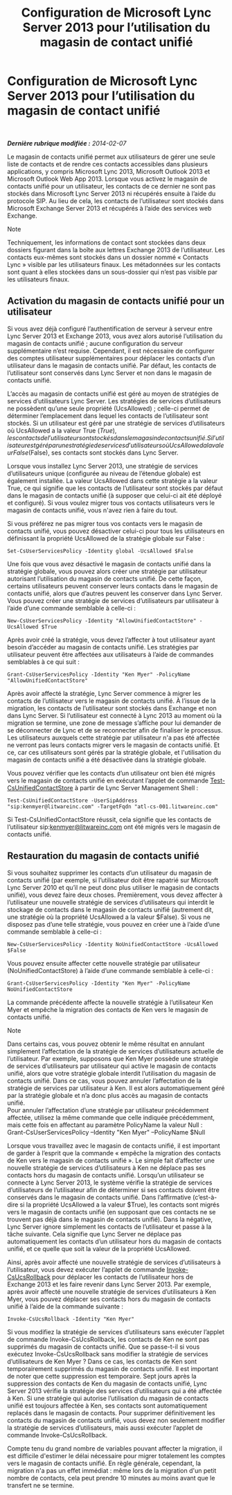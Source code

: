 ﻿---
title: Configuration de Microsoft Lync Server 2013 pour l’utilisation du magasin de contact unifié
TOCTitle: Configuration de Microsoft Lync Server 2013 pour l’utilisation du magasin de contact unifié
ms:assetid: 6aa17ae3-764e-4986-a900-85a3cdb8c1fc
ms:mtpsurl: https://technet.microsoft.com/fr-fr/library/JJ688083(v=OCS.15)
ms:contentKeyID: 49891385
ms.date: 05/20/2016
mtps_version: v=OCS.15
ms.translationtype: HT
---

# Configuration de Microsoft Lync Server 2013 pour l’utilisation du magasin de contact unifié

 

_**Dernière rubrique modifiée :** 2014-02-07_

Le magasin de contacts unifié permet aux utilisateurs de gérer une seule liste de contacts et de rendre ces contacts accessibles dans plusieurs applications, y compris Microsoft Lync 2013, Microsoft Outlook 2013 et Microsoft Outlook Web App 2013. Lorsque vous activez le magasin de contacts unifié pour un utilisateur, les contacts de ce dernier ne sont pas stockés dans Microsoft Lync Server 2013 ni récupérés ensuite à l’aide du protocole SIP. Au lieu de cela, les contacts de l’utilisateur sont stockés dans Microsoft Exchange Server 2013 et récupérés à l’aide des services web Exchange.

> [!NOTE]  
> Techniquement, les informations de contact sont stockées dans deux dossiers figurant dans la boîte aux lettres Exchange 2013 de l’utilisateur. Les contacts eux-mêmes sont stockés dans un dossier nommé « Contacts Lync » visible par les utilisateurs finaux. Les métadonnées sur les contacts sont quant à elles stockées dans un sous-dossier qui n’est pas visible par les utilisateurs finaux.

## Activation du magasin de contacts unifié pour un utilisateur

Si vous avez déjà configuré l’authentification de serveur à serveur entre Lync Server 2013 et Exchange 2013, vous avez alors autorisé l’utilisation du magasin de contacts unifié ; aucune configuration du serveur supplémentaire n’est requise. Cependant, il est nécessaire de configurer des comptes utilisateur supplémentaires pour déplacer les contacts d’un utilisateur dans le magasin de contacts unifié. Par défaut, les contacts de l’utilisateur sont conservés dans Lync Server et non dans le magasin de contacts unifié.

L’accès au magasin de contacts unifié est géré au moyen de stratégies de services d’utilisateurs Lync Server. Les stratégies de services d’utilisateurs ne possèdent qu’une seule propriété (UcsAllowed) ; celle-ci permet de déterminer l’emplacement dans lequel les contacts de l’utilisateur sont stockés. Si un utilisateur est géré par une stratégie de services d’utilisateurs où UcsAllowed a la valeur True ($True), les contacts de l’utilisateur sont stockés dans le magasin de contacts unifié. Si l’utilisateur est géré par une stratégie de services d’utilisateurs où UcsAllowed a la valeur False ($False), ses contacts sont stockés dans Lync Server.

Lorsque vous installez Lync Server 2013, une stratégie de services d’utilisateurs unique (configurée au niveau de l’étendue globale) est également installée. La valeur UcsAllowed dans cette stratégie a la valeur True, ce qui signifie que les contacts de l’utilisateur sont stockés par défaut dans le magasin de contacts unifié (à supposer que celui-ci ait été déployé et configuré). Si vous voulez migrer tous vos contacts utilisateurs vers le magasin de contacts unifié, vous n'avez rien à faire du tout.

Si vous préférez ne pas migrer tous vos contacts vers le magasin de contacts unifié, vous pouvez désactiver celui-ci pour tous les utilisateurs en définissant la propriété UcsAllowed de la stratégie globale sur False :

    Set-CsUserServicesPolicy -Identity global -UcsAllowed $False

Une fois que vous avez désactivé le magasin de contacts unifié dans la stratégie globale, vous pouvez alors créer une stratégie par utilisateur autorisant l’utilisation du magasin de contacts unifié. De cette façon, certains utilisateurs peuvent conserver leurs contacts dans le magasin de contacts unifié, alors que d’autres peuvent les conserver dans Lync Server. Vous pouvez créer une stratégie de services d’utilisateurs par utilisateur à l’aide d’une commande semblable à celle-ci :

    New-CsUserServicesPolicy -Identity "AllowUnifiedContactStore" -UcsAllowed $True

Après avoir créé la stratégie, vous devez l’affecter à tout utilisateur ayant besoin d’accéder au magasin de contacts unifié. Les stratégies par utilisateur peuvent être affectées aux utilisateurs à l’aide de commandes semblables à ce qui suit :

    Grant-CsUserServicesPolicy -Identity "Ken Myer" -PolicyName "AllowUnifiedContactStore"

Après avoir affecté la stratégie, Lync Server commence à migrer les contacts de l’utilisateur vers le magasin de contacts unifié. À l’issue de la migration, les contacts de l’utilisateur sont stockés dans Exchange et non dans Lync Server. Si l’utilisateur est connecté à Lync 2013 au moment où la migration se termine, une zone de message s’affiche pour lui demander de se déconnecter de Lync et de se reconnecter afin de finaliser le processus. Les utilisateurs auxquels cette stratégie par utilisateur n'a pas été affectée ne verront pas leurs contacts migrer vers le magasin de contacts unifié. Et ce, car ces utilisateurs sont gérés par la stratégie globale, et l'utilisation du magasin de contacts unifié a été désactivée dans la stratégie globale.

Vous pouvez vérifier que les contacts d’un utilisateur ont bien été migrés vers le magasin de contacts unifié en exécutant l’applet de commande [Test-CsUnifiedContactStore](https://docs.microsoft.com/en-us/powershell/module/skype/Test-CsUnifiedContactStore) à partir de Lync Server Management Shell :

    Test-CsUnifiedContactStore -UserSipAddress "sip:kenmyer@litwareinc.com" -TargetFqdn "atl-cs-001.litwareinc.com"

Si Test-CsUnifiedContactStore réussit, cela signifie que les contacts de l’utilisateur sip:kenmyer@litwareinc.com ont été migrés vers le magasin de contacts unifié.

## Restauration du magasin de contacts unifié

Si vous souhaitez supprimer les contacts d’un utilisateur du magasin de contacts unifié (par exemple, si l’utilisateur doit être rapatrié sur Microsoft Lync Server 2010 et qu’il ne peut donc plus utiliser le magasin de contacts unifié), vous devez faire deux choses. Premièrement, vous devez affecter à l’utilisateur une nouvelle stratégie de services d’utilisateurs qui interdit le stockage de contacts dans le magasin de contacts unifié (autrement dit, une stratégie où la propriété UcsAllowed a la valeur $False). Si vous ne disposez pas d’une telle stratégie, vous pouvez en créer une à l’aide d’une commande semblable à celle-ci :

    New-CsUserServicesPolicy -Identity NoUnifiedContactStore -UcsAllowed $False

Vous pouvez ensuite affecter cette nouvelle stratégie par utilisateur (NoUnifiedContactStore) à l’aide d’une commande semblable à celle-ci :

    Grant-CsUserServicesPolicy -Identity "Ken Myer" -PolicyName NoUnifiedContactStore

La commande précédente affecte la nouvelle stratégie à l’utilisateur Ken Myer et empêche la migration des contacts de Ken vers le magasin de contacts unifié.

> [!NOTE]  
> Dans certains cas, vous pouvez obtenir le même résultat en annulant simplement l’affectation de la stratégie de services d’utilisateurs actuelle de l’utilisateur. Par exemple, supposons que Ken Myer possède une stratégie de services d’utilisateurs par utilisateur qui active le magasin de contacts unifié, alors que votre stratégie globale interdit l’utilisation du magasin de contacts unifié. Dans ce cas, vous pouvez annuler l’affectation de la stratégie de services par utilisateur à Ken. Il est alors automatiquement géré par la stratégie globale et n’a donc plus accès au magasin de contacts unifié.<br />
Pour annuler l’affectation d’une stratégie par utilisateur précédemment affectée, utilisez la même commande que celle indiquée précédemment, mais cette fois en affectant au paramètre PolicyName la valeur Null :<br />
Grant-CsUserServicesPolicy –Identity &quot;Ken Myer&quot; –PolicyName $Null

Lorsque vous travaillez avec le magasin de contacts unifié, il est important de garder à l’esprit que la commande « empêche la migration des contacts de Ken vers le magasin de contacts unifié ». Le simple fait d’affecter une nouvelle stratégie de services d’utilisateurs à Ken ne déplace pas ses contacts hors du magasin de contacts unifié. Lorsqu’un utilisateur se connecte à Lync Server 2013, le système vérifie la stratégie de services d’utilisateurs de l’utilisateur afin de déterminer si ses contacts doivent être conservés dans le magasin de contacts unifié. Dans l’affirmative (c’est-à-dire si la propriété UcsAllowed a la valeur $True), les contacts sont migrés vers le magasin de contacts unifié (en supposant que ces contacts ne se trouvent pas déjà dans le magasin de contacts unifié). Dans la négative, Lync Server ignore simplement les contacts de l’utilisateur et passe à la tâche suivante. Cela signifie que Lync Server ne déplace pas automatiquement les contacts d’un utilisateur hors du magasin de contacts unifié, et ce quelle que soit la valeur de la propriété UcsAllowed.

Ainsi, après avoir affecté une nouvelle stratégie de services d’utilisateurs à l’utilisateur, vous devez exécuter l’applet de commande [Invoke-CsUcsRollback](https://docs.microsoft.com/en-us/powershell/module/skype/Invoke-CsUcsRollback) pour déplacer les contacts de l’utilisateur hors de Exchange 2013 et les faire revenir dans Lync Server 2013. Par exemple, après avoir affecté une nouvelle stratégie de services d’utilisateurs à Ken Myer, vous pouvez déplacer ses contacts hors du magasin de contacts unifié à l’aide de la commande suivante :

    Invoke-CsUcsRollback -Identity "Ken Myer"

Si vous modifiez la stratégie de services d’utilisateurs sans exécuter l’applet de commande Invoke-CsUcsRollback, les contacts de Ken ne sont pas supprimés du magasin de contacts unifié. Que se passe-t-il si vous exécutez Invoke-CsUcsRollback sans modifier la stratégie de services d’utilisateurs de Ken Myer ? Dans ce cas, les contacts de Ken sont temporairement supprimés du magasin de contacts unifié. Il est important de noter que cette suppression est temporaire. Sept jours après la suppression des contacts de Ken du magasin de contacts unifié, Lync Server 2013 vérifie la stratégie des services d’utilisateurs qui a été affectée à Ken. Si une stratégie qui autorise l’utilisation du magasin de contacts unifié est toujours affectée à Ken, ses contacts sont automatiquement replacés dans le magasin de contacts. Pour supprimer définitivement les contacts du magasin de contacts unifié, vous devez non seulement modifier la stratégie de services d’utilisateurs, mais aussi exécuter l’applet de commande Invoke-CsUcsRollback.

Compte tenu du grand nombre de variables pouvant affecter la migration, il est difficile d'estimer le délai nécessaire pour migrer totalement les comptes vers le magasin de contacts unifié. En règle générale, cependant, la migration n'a pas un effet immédiat : même lors de la migration d'un petit nombre de contacts, cela peut prendre 10 minutes au moins avant que le transfert ne se termine.


